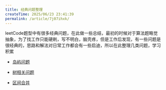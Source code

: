 ```yaml
---
title: 经典问题整理
createTime: 2025/06/23 23:41:39
permalink: /article/7j07ihxk/
---
```


leetCode题型中有很多经典问题，在此做一些总结，最初的时候对于算法题略觉抽象，为了找工作只能硬刷，写不明白，脑壳疼，但是工作后发现，有一些问题是很经典的，思路和解法对日常工作都会有一些启迪，所以在此整理几类问题，学习积累


- [岛屿问题](./岛屿问题🏝️.md)
- [树相关问题](./树相关问题🌲.md)

- [区间合并](./区间合并.md)